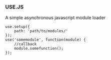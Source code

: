 ### USE.JS
A simple asynchronous javascript module loader
	
	use.setup({
		path: 'path/to/modules/'
	});
	use('somemodule', function(module) {
		//callback
		module.somefunction();
	});

